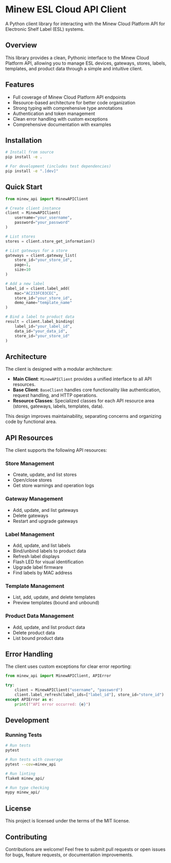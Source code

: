 # Minew ESL Cloud API Client

A Python client library for interacting with the Minew Cloud Platform API for Electronic Shelf Label (ESL) systems.

## Overview

This library provides a clean, Pythonic interface to the Minew Cloud Platform API, allowing you to manage ESL devices, gateways, stores, labels, templates, and product data through a simple and intuitive client.

## Features

- Full coverage of Minew Cloud Platform API endpoints
- Resource-based architecture for better code organization
- Strong typing with comprehensive type annotations
- Authentication and token management
- Clean error handling with custom exceptions
- Comprehensive documentation with examples

## Installation

```bash
# Install from source
pip install -e .

# For development (includes test dependencies)
pip install -e ".[dev]"
```

## Quick Start

```python
from minew_api import MinewAPIClient

# Create client instance
client = MinewAPIClient(
    username="your_username",
    password="your_password"
)

# List stores
stores = client.store_get_information()

# List gateways for a store
gateways = client.gateway_list(
    store_id="your_store_id",
    page=1,
    size=10
)

# Add a new label
label_id = client.label_add(
    mac="AC233FC03CEC",
    store_id="your_store_id",
    demo_name="template_name"
)

# Bind a label to product data
result = client.label_binding(
    label_id="your_label_id",
    data_id="your_data_id",
    store_id="your_store_id"
)
```

## Architecture

The client is designed with a modular architecture:

- **Main Client**: `MinewAPIClient` provides a unified interface to all API resources.
- **Base Client**: `BaseClient` handles core functionality like authentication, request handling, and HTTP operations.
- **Resource Classes**: Specialized classes for each API resource area (stores, gateways, labels, templates, data).

This design improves maintainability, separating concerns and organizing code by functional area.

## API Resources

The client supports the following API resources:

### Store Management
- Create, update, and list stores
- Open/close stores
- Get store warnings and operation logs

### Gateway Management
- Add, update, and list gateways
- Delete gateways
- Restart and upgrade gateways

### Label Management
- Add, update, and list labels
- Bind/unbind labels to product data
- Refresh label displays
- Flash LED for visual identification
- Upgrade label firmware
- Find labels by MAC address

### Template Management
- List, add, update, and delete templates
- Preview templates (bound and unbound)

### Product Data Management
- Add, update, and list product data
- Delete product data
- List bound product data

## Error Handling

The client uses custom exceptions for clear error reporting:

```python
from minew_api import MinewAPIClient, APIError

try:
    client = MinewAPIClient("username", "password")
    client.label_refresh(label_ids=["label_id"], store_id="store_id")
except APIError as e:
    print(f"API error occurred: {e}")
```

## Development

### Running Tests

```bash
# Run tests
pytest

# Run tests with coverage
pytest --cov=minew_api

# Run linting
flake8 minew_api/

# Run type checking
mypy minew_api/
```

## License

This project is licensed under the terms of the MIT license.

## Contributing

Contributions are welcome! Feel free to submit pull requests or open issues for bugs, feature requests, or documentation improvements.